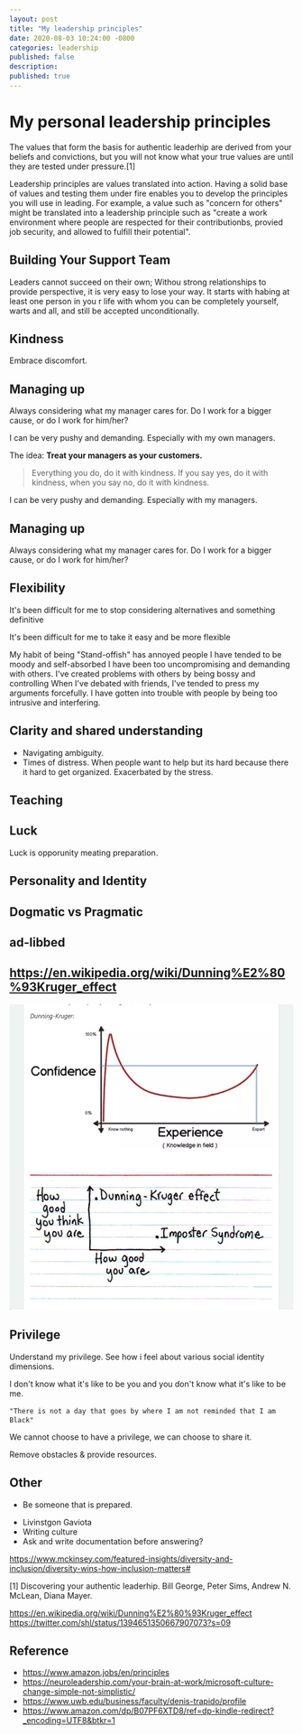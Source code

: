 ```yaml
---
layout: post
title: "My leadership principles"
date: 2020-08-03 10:24:00 -0800
categories: leadership
published: false
description:
published: true
---
```

# My personal leadership principles

The values that form the basis for authentic leaderhip are derived from your beliefs and convictions, but you will not know what your true values are until they are tested under pressure.[1]

Leadership principles are values translated into action. Having a solid base of values and testing them under fire enables you to develop the principles you will use in leading. For example, a value such as "concern for others" might be translated into a leadership principle such as "create a work environment where people are respected for their contributionbs, provied job security, and allowed to fulfill their potential".

## Building Your Support Team
Leaders cannot succeed on their own; Withou strong relationships to provide perspective, it is very easy to lose your way.  It starts with habing at least one person in you r life with whom you can be completely yourself, warts and all, and still be accepted unconditionally.

## Kindness


Embrace discomfort.

## Managing up
Always considering what my manager cares for. Do I work for a bigger cause, or do I work for him/her?

I can be very pushy and demanding. Especially with my own managers.

The idea: **Treat your managers as your customers.**
> Everything you do, do it with kindness. If you say yes, do it with kindness, when you say no, do it with kindness.

I can be very pushy and demanding. Especially with my managers.

## Managing up

Always considering what my manager cares for. Do I work for a bigger cause, or do I work for him/her?

## Flexibility

It's been difficult for me to stop considering alternatives and something definitive

It's been difficult for me to take it easy and be more flexible

My habit of being "Stand-offish" has annoyed people
I have tended to be moody and self-absorbed
I have been too uncompromising and demanding with others.
I've created problems with others by being bossy and controlling
When I've debated with friends, I've tended to press my arguments forcefully.
I have gotten into trouble with people by being too intrusive and interfering.

## Clarity and shared understanding

* Navigating ambiguity.
* Times of distress. When people want to help but its hard because there it hard to get organized. Exacerbated by the stress.

## Teaching

## Luck

Luck is opporunity meating preparation.

## Personality and Identity

## Dogmatic vs Pragmatic

## ad-libbed

## https://en.wikipedia.org/wiki/Dunning%E2%80%93Kruger_effect

![](2021-10-01-10-30-32.png)
## Privilege

Understand my privilege. See how i feel about various social identity dimensions.

I don't know what it's like to be you and you don't know what it's like to be me.

    "There is not a day that goes by where I am not reminded that I am Black"

We cannot choose to have a privilege, we can choose to share it. 

Remove obstacles & provide resources.

## Other

- Be someone that is prepared.

* Livinstgon Gaviota
* Writing culture
* Ask and write documentation before answering?

https://www.mckinsey.com/featured-insights/diversity-and-inclusion/diversity-wins-how-inclusion-matters#

[1] Discovering your authentic leaderhip. Bill George, Peter Sims, Andrew N. McLean, Diana Mayer.

https://en.wikipedia.org/wiki/Dunning%E2%80%93Kruger_effect
https://twitter.com/shl/status/1394651350667907073?s=09

## Reference

* https://www.amazon.jobs/en/principles
* https://neuroleadership.com/your-brain-at-work/microsoft-culture-change-simple-not-simplistic/
* https://www.uwb.edu/business/faculty/denis-trapido/profile
* https://www.amazon.com/dp/B07PF6XTD8/ref=dp-kindle-redirect?_encoding=UTF8&btkr=1

